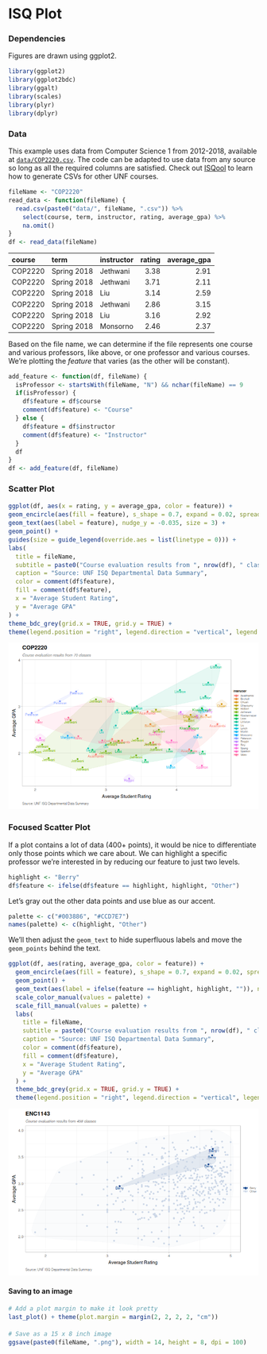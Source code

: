 ISQ Plot
================

### Dependencies

Figures are drawn using ggplot2.

``` r
library(ggplot2)
library(ggplot2bdc)
library(ggalt)
library(scales)
library(plyr)
library(dplyr)
```

### Data

This example uses data from Computer Science 1 from 2012-2018, available
at [`data/COP2220.csv`](data/COP2220.csv). The code can be adapted to
use data from any source so long as all the required columns are
satisfied. Check out [ISQool](https://github.com/rothso/isqool) to learn
how to generate CSVs for other UNF courses.

``` r
fileName <- "COP2220"
read_data <- function(fileName) {
  read.csv(paste0("data/", fileName, ".csv")) %>%
    select(course, term, instructor, rating, average_gpa) %>%
    na.omit()
}
df <- read_data(fileName)
```

| course  | term        | instructor | rating | average\_gpa |
| :------ | :---------- | :--------- | -----: | -----------: |
| COP2220 | Spring 2018 | Jethwani   |   3.38 |         2.91 |
| COP2220 | Spring 2018 | Jethwani   |   3.71 |         2.11 |
| COP2220 | Spring 2018 | Liu        |   3.14 |         2.59 |
| COP2220 | Spring 2018 | Jethwani   |   2.86 |         3.15 |
| COP2220 | Spring 2018 | Liu        |   3.16 |         2.92 |
| COP2220 | Spring 2018 | Monsorno   |   2.46 |         2.37 |

Based on the file name, we can determine if the file represents one
course and various professors, like above, or one professor and various
courses. We’re plotting the *feature* that varies (as the other will be
constant).

``` r
add_feature <- function(df, fileName) {
  isProfessor <- startsWith(fileName, "N") && nchar(fileName) == 9
  if(isProfessor) {
    df$feature = df$course
    comment(df$feature) <- "Course"
  } else {
    df$feature = df$instructor
    comment(df$feature) <- "Instructor"
  }
  df
}
df <- add_feature(df, fileName)
```

### Scatter Plot

``` r
ggplot(df, aes(x = rating, y = average_gpa, color = feature)) +
geom_encircle(aes(fill = feature), s_shape = 0.7, expand = 0.02, spread = 0.015, alpha = 0.1) +
geom_text(aes(label = feature), nudge_y = -0.035, size = 3) +
geom_point() +
guides(size = guide_legend(override.aes = list(linetype = 0))) +
labs(
  title = fileName,
  subtitle = paste0("Course evaluation results from ", nrow(df), " classes"),
  caption = "Source: UNF ISQ Departmental Data Summary",
  color = comment(df$feature),
  fill = comment(df$feature),
  x = "Average Student Rating",
  y = "Average GPA"
) +
theme_bdc_grey(grid.x = TRUE, grid.y = TRUE) +
theme(legend.position = "right", legend.direction = "vertical", legend.title.align = 0)
```

![](figs/scatterplot-1.png)<!-- -->

### Focused Scatter Plot

If a plot contains a lot of data (400+ points), it would be nice to
differentiate only those points which we care about. We can highlight a
specific professor we’re interested in by reducing our feature to just
two levels.

``` r
highlight <- "Berry"
df$feature <- ifelse(df$feature == highlight, highlight, "Other")
```

Let’s gray out the other data points and use blue as our accent.

``` r
palette <- c("#003886", "#CCD7E7")
names(palette) <- c(highlight, "Other")
```

We’ll then adjust the `geom_text` to hide superfluous labels and move
the `geom_points` behind the text.

``` r
ggplot(df, aes(rating, average_gpa, color = feature)) +
  geom_encircle(aes(fill = feature), s_shape = 0.7, expand = 0.02, spread = 0.015, alpha = 0.1) +
  geom_point() +
  geom_text(aes(label = ifelse(feature == highlight, highlight, "")), nudge_y = -0.035, size = 3) +
  scale_color_manual(values = palette) +
  scale_fill_manual(values = palette) +
  labs(
    title = fileName,
    subtitle = paste0("Course evaluation results from ", nrow(df), " classes"),
    caption = "Source: UNF ISQ Departmental Data Summary",
    color = comment(df$feature),
    fill = comment(df$feature),
    x = "Average Student Rating",
    y = "Average GPA"
  ) +
  theme_bdc_grey(grid.x = TRUE, grid.y = TRUE) +
  theme(legend.position = "right", legend.direction = "vertical", legend.title.align = 0)
```

![](figs/focusplot-1.png)<!-- -->

#### Saving to an image

``` r
# Add a plot margin to make it look pretty
last_plot() + theme(plot.margin = margin(2, 2, 2, 2, "cm"))

# Save as a 15 x 8 inch image
ggsave(paste0(fileName, ".png"), width = 14, height = 8, dpi = 100)
```

